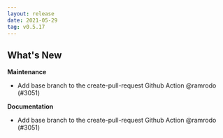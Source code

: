 ```yaml
---
layout: release
date: 2021-05-29
tag: v0.5.17
---
```


## What's New

**Maintenance**
- Add base branch to the create-pull-request Github Action @ramrodo (#3051)

**Documentation**
- Add base branch to the create-pull-request Github Action @ramrodo (#3051)
